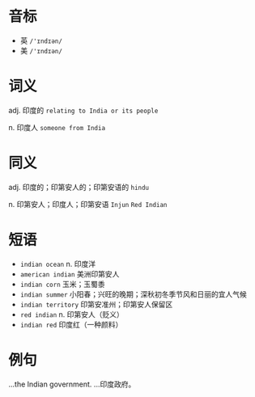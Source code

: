 # 音标

- 英 `/'ɪndɪən/`
- 美 `/'ɪndɪən/`

# 词义

adj. 印度的
`relating to India or its people`

n. 印度人
`someone from India`

# 同义

adj. 印度的；印第安人的；印第安语的
`hindu`

n. 印第安人；印度人；印第安语
`Injun` `Red Indian`

# 短语

- `indian ocean` n. 印度洋
- `american indian` 美洲印第安人
- `indian corn` 玉米；玉蜀黍
- `indian summer` 小阳春；兴旺的晚期；深秋初冬季节风和日丽的宜人气候
- `indian territory` 印第安准州；印第安人保留区
- `red indian` n. 印第安人（贬义）
- `indian red` 印度红（一种颜料）

# 例句

...the Indian government.
...印度政府。



